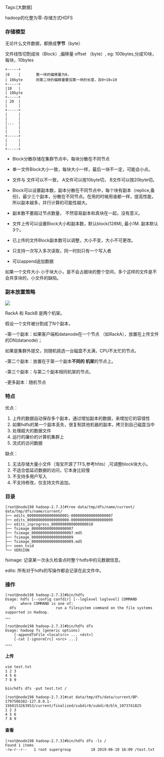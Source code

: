 Tags:[大数据] 



hadoop的化整为零-存储方式HDFS



### 存储模型

无论什么文件数据，都换成**字节**（byte）

文件线性切割成块（Block）,偏移量 offset （byte）,  eg:  100bytes,分成10块，每块，10bytes

```
+-----+
|0    |       第一块的偏移量为0，
| 10byte      则第二块的偏移量要加第一块的长度，及0+10=10
+-----+
|10   |
| 10byte
+-----+
| 20  |
|     |
+-----+
|     |
|     |
|...  |
|     |
|     |
+-----+
|     |
|     |
+-----+

```

* Block分散存储在集群节点中，每块分散在不同节点

* 单一文件Block大小一致，每块大小一样，最后一块不一定，可能会小点。

* 文件与 文件可以不一致，  A文件可以按10byte切， B文件可以按20byte切。

* Block可以设置副本数，副本分散在不同节点中，每个块有副本（replice,备份)，最少三个副本，分散在不同节点。在用的时候用谁都一样，提高性能，所以副本越多，并行计算的可能性越大。

* 副本数不要超过节点数量， 不然容易副本和真块在一起，没有意义。

* 文件上传可以设置Block大小和副本数，默认block(128M), 最小1M. 副本默认3个。

* 已上传的文件Block副本数可以调整，大小不变，大小不可更改。

* 只支持一次写入多次读取，同一时刻只有一个写入者

* 可以append追加数据

如果一个文件大小 小于块大小，是不会占据块的整个空间，多个这样的文件是不会共享块的，小文件的缺陷。



### 副本放置策略

![](http://211.159.177.235:5000/uploads/big/4b31e433b4e1e92befe4e3dab72583e2.png)

RackA 和 RackB 是两个机架。

假设一个文件被分割成了N个副本，

–第一个副本：如果客户端和datanode在一个节点 （如RackA），放置在上传文件的DN(datanode)；

如果是集群外提交，则随机挑选一台磁盘不太满，CPU不太忙的节点。

–第二个副本：放置在于第一个副本**不同的 机架**的节点上。

–第三个副本：与第二个副本相同机架的节点。

–更多副本：随机节点

### 特点

优点：

1. 上传的数据自动保存多个副本，通过增加副本的数据，来增加它的容错性
2. 如果hdfs的某一个副本丢失，很复制其他机器的副本，拷贝到自己磁盘当中
3. 处理超大的数据文件
4. 运行的廉价的计算机集群上
5. 流式的访问数据

缺点：

1. 无法存储大量小文件（淘宝开源了TFS,参考hfds）,可调整block块大小。
2. 不适合低延迟数据的访问，它本身比较慢
3. 不支持多用户写入
4. 不支持修改，仅支持文件追加。



### 目录

```shell
[root@node198 hadoop-2.7.3]#tree data/tmp/dfs/name/current/
data/tmp/dfs/name/current/
├── edits_0000000000000000001-0000000000000000007
├── edits_0000000000000000008-0000000000000000009
├── edits_inprogress_0000000000000000010
├── fsimage_0000000000000000007
├── fsimage_0000000000000000007.md5
├── fsimage_0000000000000000009
├── fsimage_0000000000000000009.md5
├── seen_txid
└── VERSION
```

fsimage: 记录某一次永久检查点时整个hdfs中的元数据信息。

edits:     所有对于hdfs的写操作都会记录在此文件中。



### 操作

```
[root@node198 hadoop-2.7.3]#bin/hdfs 
Usage: hdfs [--config confdir] [--loglevel loglevel] COMMAND
       where COMMAND is one of:
  dfs                  run a filesystem command on the file systems supported in Hadoop.
。。。
```



```
[root@node198 hadoop-2.7.3]#bin/hdfs dfs
Usage: hadoop fs [generic options]
	[-appendToFile <localsrc> ... <dst>]
	[-cat [-ignoreCrc] <src> ...]
。。。。
```





#### 上传

```shell
vim test.txt
1 2 3
4 5 6
7 8 9

bin/hdfs dfs -put test.txt /

[root@node198 hadoop-2.7.3]#cat data/tmp/dfs/data/current/BP-1797506382-127.0.0.1-1560153263953/current/finalized/subdir0/subdir0/blk_1073741825
1 2 3
4 5 6
7 8 9
```



#### 查看

```
[root@node198 hadoop-2.7.3]#bin/hdfs dfs -ls /
Found 1 items
-rw-r--r--   1 root supergroup         18 2019-06-10 16:09 /test.txt
```

